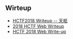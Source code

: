 ## Wirteup

- [HCTF2018 Writeup -- 天枢](https://xz.aliyun.com/t/3256) 
- [2018 HCTF Web Writeup](http://skysec.top/2018/11/12/2018-HCTF-Web-Writeup/)
- [HCTF 2018 Web Write-up](http://momomoxiaoxi.com/ctf/2018/11/12/HCTF2018/)

